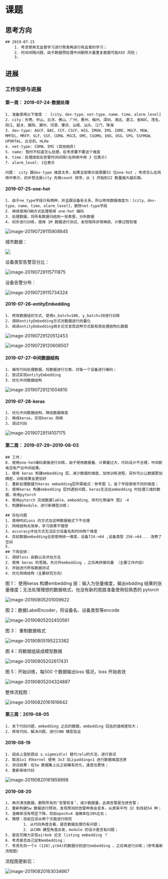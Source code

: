 # 课题



## 思考方向

```
## 2019-07-15
	1. 考虑使用无监督学习进行聚类再进行有监督的学习；
	2. 时间间隔问题，由于数据预处理中间删除大量重复数据可能XXX 风险；
	3. 

```









## 进展

### 工作安排与进展

#### 第一周： 2019-07-24-数据处理
	1. 准备使用以下维度 ： [city、dev-type、net-type、name、time、alarm_level]
	2. city：东莞、中山、云浮、佛山、广州、惠州、梅州、深圳、清远、湛江、省NOC、茂名、阳江、韶关、揭阳、潮州、河源、肇庆、汕尾、汕头、江门、珠海 
	3. dev-type: AGCF、BAC、CCF、CSCF、HSS、IMGW、IMS、IOMC、MGCF、MGW、MMTEL、MRFP、SLF、SSF、CDMA、MSCE、OMC、CGOMU、ENS、OSG、SPG、SSFMGW、UPORTAL、云总机、HLRe
	4. net-type: CDMA、IMS (其他抛弃)
	5. name: 暂时不知道怎么处理，在考虑要不要这个维度
	6. time：处理成前后告警时间间隔(在网络中用 3 位表示)
	7. alarm_level: 1位表示
	
	问题： city 跟dev-type 维度太多，如果全部表示就需要53 位one-hot 。考虑怎么在网络中表示，初步想法是city 先做count 排序，从 1 开始到22 数量越大越后面。 



#### 2019-07-25-one-hot

	1. 由于ne_type字段只有两种，并且跟设备有关系，所以修改数据维度为：[city、dev-type、name、time、alarm_level]，删除net-type字段
	2. 继续使用CNN方式处理使用 one-hot 编码
	3. 处理数据，将所有数据归结到一张表里，分析数据
	4. 初步进行训练，使用 1M 数据进行测试，发现矩阵非常稀疏，计算过程较慢

![image-20190729115908845](http://ww4.sinaimg.cn/large/006tNc79gy1g5gkoufkamj30zk03zdip.jpg)

城市数据：

![](http://ww1.sinaimg.cn/large/006tNc79gy1g5gkavks3ij31ak0sg42o.jpg)

设备类型告警百分比：

![image-20190729115711875](http://ww2.sinaimg.cn/large/006tNc79gy1g5gkmtlmylj30v40u0qa7.jpg)



设备告警分布：

![image-20190729115734324](http://ww2.sinaimg.cn/large/006tNc79gy1g5gknc92ywj31iu0p4dmw.jpg)





#### 2019-07-26-entityEmbedding

	1. 修改数据组织方式，使用x_batch=100, y_batch=30进行训练
	2. 调研entityEmbedding方式对数据进行向量化
	3. 阅读entityEmbedding相关论文发现这种方式能有效处理结构化数据

![image-20190729120512453](../../Library/Application%20Support/typora-user-images/image-20190729120512453.png)

![image-20190729120608507](http://ww2.sinaimg.cn/large/006tNc79gy1g5gkw48cdcj31240jijuf.jpg)

#### 2019-07-27-中间数据结构

	1. 编写代码处理数据，将数据进行分类，对每一个设备进行编码；
	2. 尝试实现entityEmbedding
	3. 优化中间数据结构
![image-20190729121004810](http://ww4.sinaimg.cn/large/006tNc79gy1g5gl07nfa9j312k076t9z.jpg)

#### 2019-07-28-keras

	1. 优化中间数据结构，降低数据维度
	2. 换成keras，实现keras 网络
	3. 调试代码
![image-20190729114107175](http://ww3.sinaimg.cn/large/006tNc79gy1g5gk650vr4j30za06wjsn.jpg)





#### 第二周： 2019-07-29~2019-08-03

~~~
## 工作：
0. 使用one-hot编码直接进行训练，由于使用数据量、计算量过大，代码设计不合理，中间断电没有产出中间结果。
1. 使用 keras 构建embedding 层，减少数据的维度，加快训练进程，另外可以让数据更加稠密，训练效果会更加好
2. 重新处理数据为keras embedding层所需格式：参考图 1，各个字段使用不同的维度；
3. 使用keras 构建embedding 层时遇到问题，keras无法在embedding 时处理三维的数据，改用pytorch
4. 使用pytorch 完成数据lable、embedding、序列化等操作 图2 -4 
5. 构建新module、进行新模型训练；

## 存在问题
1. 使用MSELoss 的方式在这种数据格式下不合理
2. 网络结构太简单，学习效果不理想
3. accuracy评估方式无法区分设备名和时间两个维度
4. 目前数据embedding全部使用统一维度，设备724->64 ,设备类型 256->64... 浪费了空间
5. 
## 下周安排：
1. 调研loss 函数以及评估方法
2. 使用 keras 的思路，先分开embedding ，之后再拼接向量 （主要工作内容）
3. 开始进行所有数据测试
4. 优化网络结构（主要研究方向）
~~~

图 1： 使用keras 构建embedding 层：输入为张量维度，输出ebdding 结果的张量维度；无法处理理想的数据格式，也没有新的思路准备使用较熟悉的 pytorch

![image-20190805201009622](http://ww3.sinaimg.cn/large/006tNc79gy1g5p27w735ij31520u0tfj.jpg)



图 2：数据LabelEncoder，将设备名、设备类型等encode 

![image-20190805202450561](http://ww1.sinaimg.cn/large/006tNc79gy1g5p2n6feecj310m0n242b.jpg)





图 3： 重制数据格式

![image-20190805195223382](http://ww1.sinaimg.cn/large/006tNc79gy1g5p1ph59xgj312w0pi0wp.jpg)

图 4：将数据组装成模型数据

![image-20190805202617431](http://ww1.sinaimg.cn/large/006tNc79gy1g5p2pob1ysj31140p8jut.jpg)



图 5：开始训练，每500 个数据输出loss 情况，loss 开始收敛

![image-20190805204324887](http://ww1.sinaimg.cn/large/006tNc79gy1g5p36ilz8dj31n20r2dqg.jpg)



整体流程图：

![image-20190820161616642](../../Library/Application%20Support/typora-user-images/image-20190820161616642.png)



#### 第三周：2019-08-05

~~~
1. 发下代码问题，embedding 之后的数据，embedding 回去的值相差较大；
2. 修改代码，解决问题，进行CNN 模型验证
~~~

####  2019-08-19

~~~
1. 组会上昱航提出 x.sigmoid(x) 替代relu的方法，进行尝试
2. 取消1x1 的kernel 使用 3x3 加上padding=1 进行数据维度还原
3. 测试结果：在5w 数据集上比之前略有优化，速度也更快；
4. 重新审核代码
~~~

![image-20190820161858998](http://ww2.sinaimg.cn/large/006tNc79gy1g667xu9atej30v20ng0xr.jpg)

#### 2019-08-20

~~~~
1. 再次清洗数据，删除所有的‘告警恢复’，减少数据量，此类告警是无效告警；
2. 重新构建5w 数据进行预测，发现预测的告警种类会变多，从原来平均 32 到目前54 种；
3. 准确率没有明显下降，目前epoch=4 准确率在20%左右；
4. 猜想：目前应该从两个方面进行研究
		1. 从代码角度去看，是否数据处理仍有问题；
		2. 从CNN 模型角度出发，module 的设计是否有问题；
5. 是否花精力实现airbnb 论文 listing embedding ？
6. 考虑是否自己定制embedding；
7. 考虑先将一个x (128),y(64)的数据分别进行embedding ，之后再进行训练；（参考最新流程图）
~~~~

流程图更新后：

![image-20190820163034667](../../Library/Application%20Support/typora-user-images/image-20190820163034667.png)


